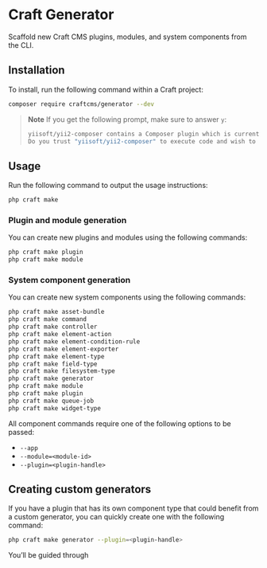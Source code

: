 # Craft Generator

Scaffold new Craft CMS plugins, modules, and system components from the CLI.

## Installation

To install, run the following command within a Craft project:

```sh
composer require craftcms/generator --dev
```

> **Note**
> If you get the following prompt, make sure to answer `y`:
>
> ```sh
> yiisoft/yii2-composer contains a Composer plugin which is currently not in your allow-plugins config. See https://getcomposer.org/allow-plugins
> Do you trust "yiisoft/yii2-composer" to execute code and wish to enable it now? (writes "allow-plugins" to composer.json)
> ```

## Usage

Run the following command to output the usage instructions:

```sh
php craft make
```

### Plugin and module generation

You can create new plugins and modules using the following commands:

```sh
php craft make plugin
php craft make module
```

### System component generation

You can create new system components using the following commands:

```sh
php craft make asset-bundle
php craft make command
php craft make controller
php craft make element-action
php craft make element-condition-rule
php craft make element-exporter
php craft make element-type
php craft make field-type
php craft make filesystem-type
php craft make generator
php craft make module
php craft make plugin
php craft make queue-job
php craft make widget-type
```

All component commands require one of the following options to be passed:

- `--app`
- `--module=<module-id>`
- `--plugin=<plugin-handle>`

## Creating custom generators

If you have a plugin that has its own component type that could benefit from a custom generator, you can quickly create one with the following command:

```sh
php craft make generator --plugin=<plugin-handle>
```

You’ll be guided through 
